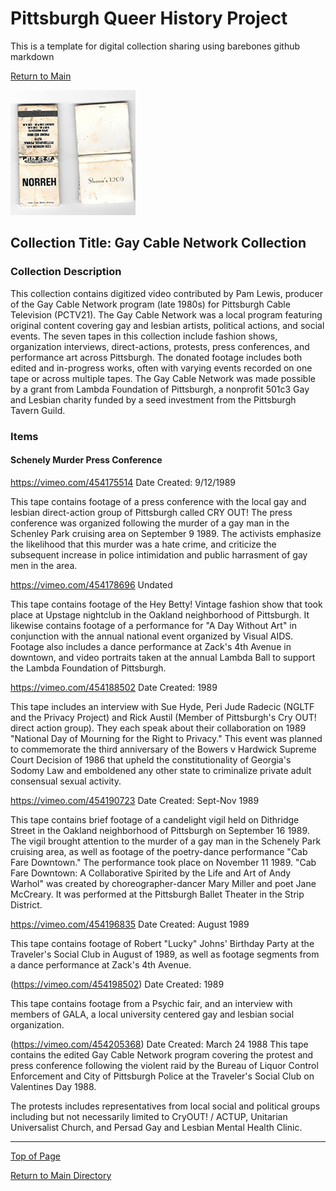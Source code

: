 # Pittsburgh Queer History Project
This is a template for digital collection sharing using barebones github markdown

[Return to Main](https://github.com/happle-happle/pqhp-digital-archive/tree/main)


![image of a norreh shirt](/collections/Cynthia-Bruno-Gill-Collection/image-files/matchbooksthumb.jpg)
## Collection Title: Gay Cable Network Collection
### Collection Description
This collection contains digitized video contributed by Pam Lewis, producer of the Gay Cable Network program (late 1980s) for Pittsburgh Cable Television (PCTV21). The Gay Cable Network was a local program featuring original content covering gay and lesbian artists, political actions, and social events. The seven tapes in this collection include fashion shows, organization interviews, direct-actions, protests, press conferences, and performance art across Pittsburgh.
The donated footage includes both edited and in-progress works, often with varying events recorded on one tape or across multiple tapes. The Gay Cable Network was made possible by a grant from Lambda Foundation of Pittsburgh, a nonprofit 501c3 Gay and Lesbian charity funded by a seed investment from the Pittsburgh Tavern Guild.


### Items

#### Schenely Murder Press Conference

https://vimeo.com/454175514
Date Created: 9/12/1989

This tape contains footage of a press conference with the local gay and lesbian direct-action group of Pittsburgh called CRY OUT! The press conference was organized following the murder of a gay man in the Schenley Park cruising area on September 9 1989. The activists emphasize the likelihood that this murder was a hate crime, and criticize the subsequent increase in police intimidation and public harrasment of gay men in the area.

https://vimeo.com/454178696
Undated

This tape contains footage of the Hey Betty! Vintage fashion show that took place at Upstage nightclub in the Oakland neighborhood of Pittsburgh. It likewise contains footage of a performance for "A Day Without Art" in conjunction with the annual national event organized by Visual AIDS. Footage also includes a dance performance at Zack's 4th Avenue in downtown, and video portraits taken at the annual Lambda Ball to support the Lambda Foundation of Pittsburgh.

https://vimeo.com/454188502
Date Created: 1989

This tape includes an interview with Sue Hyde, Peri Jude Radecic (NGLTF and the Privacy Project) and Rick Austil (Member of Pittsburgh's Cry OUT! direct action group). They each speak about their collaboration on 1989 "National Day of Mourning for the Right to Privacy." This event was planned to commemorate the third anniversary of the Bowers v Hardwick Supreme Court Decision of 1986 that upheld the constitutionality of Georgia's Sodomy Law and emboldened any other state to criminalize private adult consensual sexual activity.

https://vimeo.com/454190723
Date Created: Sept-Nov 1989

This tape contains brief footage of a candelight vigil held on Dithridge Street in the Oakland neighborhood of Pittsburgh on September 16 1989. The vigil brought attention to the murder of a gay man in the Schenely Park cruising area, as well as footage of the poetry-dance performance "Cab Fare Downtown." The performance took place on November 11 1989. "Cab Fare Downtown: A Collaborative Spirited by the Life and Art of Andy Warhol" was created by choreographer-dancer Mary Miller and poet Jane McCreary. It was performed at the Pittsburgh Ballet Theater in the Strip District.

https://vimeo.com/454196835
Date Created: August 1989

This tape contains footage of Robert "Lucky" Johns' Birthday Party at the Traveler's Social Club in August of 1989, as well as footage segments from a dance performance at Zack's 4th Avenue.

(https://vimeo.com/454198502)
Date Created: 1989

This tape contains footage from a Psychic fair, and an interview with members of GALA, a local university centered gay and lesbian social organization.

(https://vimeo.com/454205368)
Date Created: March 24 1988
This tape contains the edited Gay Cable Network program covering the protest and press conference following the violent raid by the Bureau of Liquor Control Enforcement and City of Pittsburgh Police at the Traveler's Social Club on Valentines Day 1988.

The protests includes representatives from local social and political groups including but not necessarily limited to CryOUT! / ACTUP, Unitarian Universalist Church, and Persad Gay and Lesbian Mental Health Clinic.


--- 

[Top of Page](#pittsburgh-queer-history-project)

[Return to Main Directory](https://github.com/happle-happle/pqhp-digital-archive/tree/main)
